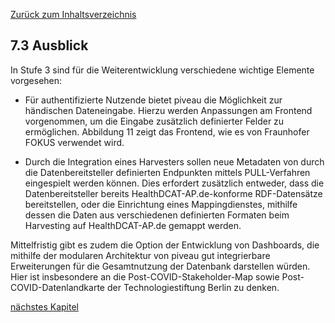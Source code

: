 [Zurück zum Inhaltsverzeichnis](https://healthdcat-ap-de.github.io/healthdcat-ap.de/report_stage_2.html)

## 7.3 Ausblick

In Stufe 3 sind für die Weiterentwicklung verschiedene wichtige Elemente vorgesehen:

* Für authentifizierte Nutzende bietet piveau die Möglichkeit zur händischen Dateneingabe. Hierzu werden Anpassungen am Frontend vorgenommen, um die Eingabe zusätzlich definierter Felder zu ermöglichen. Abbildung 11 zeigt das Frontend, wie es von Fraunhofer FOKUS verwendet wird.

* Durch die Integration eines Harvesters sollen neue Metadaten von durch die Datenbereitsteller definierten Endpunkten mittels PULL-Verfahren eingespielt werden können. Dies erfordert zusätzlich entweder, dass die Datenbereitsteller bereits HealthDCAT-AP.de-konforme RDF-Datensätze bereitstellen, oder die Einrichtung eines Mappingdienstes, mithilfe dessen die Daten aus verschiedenen definierten Formaten beim Harvesting auf HealthDCAT-AP.de gemappt werden.

Mittelfristig gibt es zudem die Option der Entwicklung von Dashboards, die mithilfe der modularen Architektur von piveau gut integrierbare Erweiterungen für die Gesamtnutzung der Datenbank darstellen würden. Hier ist insbesondere an die Post-COVID-Stakeholder-Map sowie Post-COVID-Datenlandkarte der Technologiestiftung Berlin zu denken.

[nächstes Kapitel](https://healthdcat-ap-de.github.io/healthdcat-ap.de/report_stage_2/8_Zusammenfassung_und_weiteres_Vorgehen.html)
